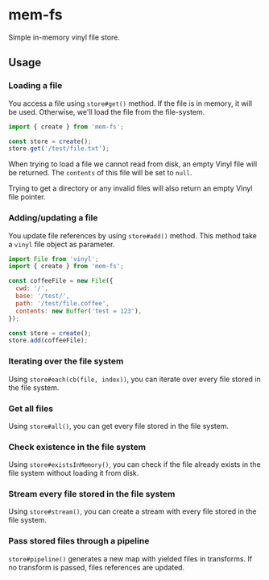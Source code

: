 # mem-fs

Simple in-memory vinyl file store.

## Usage

### Loading a file

You access a file using `store#get()` method. If the file is in memory, it will be used. Otherwise, we'll load the file from the file-system.

```js
import { create } from 'mem-fs';

const store = create();
store.get('/test/file.txt');
```

When trying to load a file we cannot read from disk, an empty Vinyl file will be returned. The `contents` of this file will be set to `null`.

Trying to get a directory or any invalid files will also return an empty Vinyl file pointer.

### Adding/updating a file

You update file references by using `store#add()` method. This method take a `vinyl` file object as parameter.

```js
import File from 'vinyl';
import { create } from 'mem-fs';

const coffeeFile = new File({
  cwd: '/',
  base: '/test/',
  path: '/test/file.coffee',
  contents: new Buffer('test = 123'),
});

const store = create();
store.add(coffeeFile);
```

### Iterating over the file system

Using `store#each(cb(file, index))`, you can iterate over every file stored in the file system.

### Get all files

Using `store#all()`, you can get every file stored in the file system.

### Check existence in the file system

Using `store#existsInMemory()`, you can check if the file already exists in the file system without loading it from disk.

### Stream every file stored in the file system

Using `store#stream()`, you can create a stream with every file stored in the file system.

### Pass stored files through a pipeline

`store#pipeline()` generates a new map with yielded files in transforms.
If no transform is passed, files references are updated.
